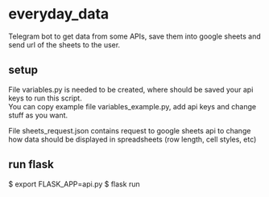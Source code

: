 # everyday_data
Telegram bot to get data from some APIs, save them into google sheets and send url of the sheets to the user.
## setup
File variables.py is needed to be created, where should be saved your api keys to run this script.  
You can copy example file variables_example.py, add api keys and change stuff as you want.  
  
File sheets_request.json contains request to google sheets api to change how data should be displayed in spreadsheets (row length, cell styles, etc)

## run flask
$ export FLASK_APP=api.py
$ flask run